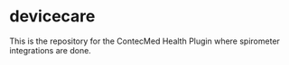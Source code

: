 # devicecare
This is the repository for the ContecMed Health Plugin where spirometer integrations are done.
